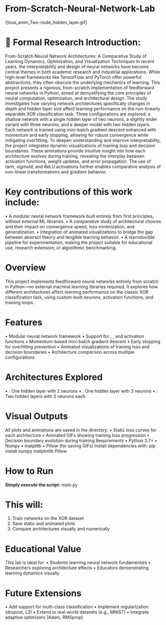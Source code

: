 # From-Scratch-Neural-Network-Lab
![loss_anim_Two-node_hidden_layer.gif]
# 🔬 Formal Research Introduction:
From-Scratch Neural Network Architectures: A Comparative Study of Learning Dynamics, Optimization, and Visualization Techniques
In recent years, the interpretability and design of neural networks have become central themes in both academic research and industrial applications. While high-level frameworks like TensorFlow and PyTorch offer powerful abstractions, they often obscure the underlying mechanics of learning. This project presents a rigorous, from-scratch implementation of feedforward neural networks in Python, aimed at demystifying the core principles of neural computation, optimization, and architectural design.
The study investigates how varying network architectures specifically changes in depth and hidden layer size affect learning performance on the non-linearly separable XOR classification task. Three configurations are explored: a shallow network with a single hidden layer of two neurons, a slightly wider variant with three neurons, and a deeper model with two hidden layers. Each network is trained using mini-batch gradient descent enhanced with momentum and early stopping, allowing for robust convergence while mitigating overfitting.
To deepen understanding and improve interpretability, the project integrates dynamic visualizations of training loss and decision boundaries. These animations provide intuitive insight into how each architecture evolves during training, revealing the interplay between activation functions, weight updates, and error propagation. The use of tanh, sigmoid, and ReLU activations further enables comparative analysis of non-linear transformations and gradient behavior.
# Key contributions of this work include:
• 	A modular neural network framework built entirely from first principles, without external ML libraries.
• 	A comparative study of architectural choices and their impact on convergence speed, loss minimization, and generalization.
• 	Integration of animated visualizations to bridge the gap between abstract theory and tangible learning behavior.
• 	A reproducible pipeline for experimentation, making the project suitable for educational use, research extension, or algorithmic benchmarking.

# Overview
This project implements feedforward neural networks entirely from scratch in Python—no external machine learning libraries required. It explores how different architectures affect learning performance on the classic XOR classification task, using custom-built neurons, activation functions, and training loops.
# Features
• 	Modular neural network framework
• 	Support for , , and  activation functions
• 	Momentum-based mini-batch gradient descent
• 	Early stopping for overfitting prevention
• 	Animated visualizations of training loss and decision boundaries
• 	Architecture comparison across multiple configurations
# Architectures Explored
• 	: One hidden layer with 2 neurons
• 	: One hidden layer with 3 neurons
• 	: Two hidden layers with 2 neurons each
# Visual Outputs
All plots and animations are saved in the  directory:
• 	Static loss curves for each architecture
• 	Animated GIFs showing training loss progression
• 	Decision boundary evolution during training
Requirements
• 	Python 3.7+
• 	Numpy
• 	matpltlb
• 	Pillow  (for saving GIFs)
Install dependencies with:
pip install numpy matplotlib Pillow
# How to Run
**Simply execute the script:** main.py

# This will:
1. 	Train networks on the XOR dataset
2. 	Save static and animated plots
3. 	Compare architectures visually and numerically
# Educational Value
This lab is ideal for:
• 	Students learning neural network fundamentals
• 	Researchers exploring architecture effects
• 	Educators demonstrating learning dynamics visually
# Future Extensions
• 	Add support for multi-class classification
• 	Implement regularization (dropout, L2)
• 	Extend to real-world datasets (e.g., MNIST)
• 	Integrate adaptive optimizers (Adam, RMSprop)
